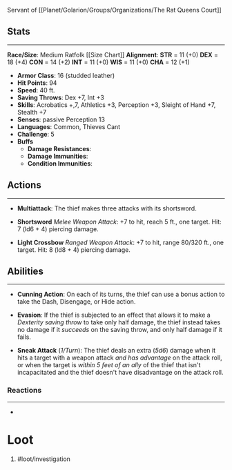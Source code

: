 Servant of [[Planet/Golarion/Groups/Organizations/The Rat Queens Court]]

## Stats
---
**Race/Size**: Medium Ratfolk
	[[Size Chart]]
**Alignment**:
	**STR** = 11 (+0)
	**DEX** = 18 (+4)
	**CON** = 14 (+2)
	**INT** = 11 (+0)
	**WIS** = 11 (+0)
	**CHA** = 12 (+1)
-   **Armor Class**: 16 (studded leather)
-   **Hit Points**: 94
-   **Speed**: 40 ft.
-   **Saving Throws**: Dex +7, Int +3
-   **Skills**: Acrobatics +,7, Athletics +3, Perception +3, Sleight of Hand +7, Stealth +7
-   **Senses**: passive Perception 13
-   **Languages**: Common, Thieves Cant
-   **Challenge**: 5
-   **Buffs**
	-   **Damage Resistances**:
	-   **Damage Immunities**:
	-   **Condition Immunities**:

## Actions
---
- **Multiattack**: The thief makes three attacks with its shortsword.

- **Shortsword** *Melee Weapon Attack*: +7 to hit, reach 5 ft., one target. Hit: 7 (ld6 + 4) piercing damage.

- **Light Crossbow** *Ranged Weapon Attack*: +7 to hit, range 80/320 ft., one target. Hit: 8 (ld8 + 4) piercing damage.

## Abilities
---
- **Cunning Action**: On each of its turns, the thief can use a bonus action to take the Dash, Disengage, or Hide action.

- **Evasion**: If the thief is subjected to an effect that allows it to make a *Dexterity saving throw* to take only half damage, the thief instead takes no damage if it *succeeds* on the saving throw, and only half damage if it fails.

- **Sneak Attack** (*1/Turn*): The thief deals an extra (*5d6*) damage when it hits a target with a weapon attack *and has advantage* on the attack roll, or when the target is *within 5 feet of an ally* of the thief that isn't incapacitated and the thief doesn't have disadvantage on the attack roll.

### Reactions
---
- 

# Loot
1. #loot/investigation 
	